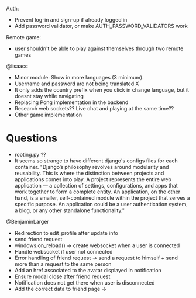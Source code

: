 Auth:
- Prevent log-in and sign-up if already logged in
- Add password validator, or make AUTH_PASSWORD_VALIDATORS work

Remote game:
- user shouldn't be able to play against themselves through two remote games

@iisaacc
-	Minor module: Show in more languages (3 minimum).
  - Username and password are not being translated X
  - It only adds the country prefix when you click in change language, but it doesnt stay while navigating
-	Replacing Pong implementation in the backend
-	Research web sockets?? Live chat and playing at the same time??
-	Other game implementation
  # Questions
  - rooting.py ??
  - It seems so strange to have different django's configs files for each container. "Django’s philosophy revolves around modularity and reusability. This is where the distinction between projects and applications comes into play. A project represents the entire web application — a collection of settings, configurations, and apps that work together to form a complete entity. An application, on the other hand, is a smaller, self-contained module within the project that serves a specific purpose. An application could be a user authentication system, a blog, or any other standalone functionality."


  @BenjaminLarger
- Redirection to edit_profile after update info
- send friend request
- windows.on_reload() => create websocket when a user is connected
- Handle websocket if user not connected
- Error handling of friend request -> send a request to himself + send more than a request to the same person
- Add an href associated to the avatar displayed in notification
- Ensure modal close after friend request
- Notification does not get there when user is disconnected
- Add the correct data to friend page ->

